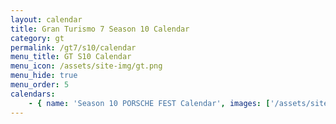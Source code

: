 ```yaml
---
layout: calendar
title: Gran Turismo 7 Season 10 Calendar
category: gt
permalink: /gt7/s10/calendar
menu_title: GT S10 Calendar
menu_icon: /assets/site-img/gt.png
menu_hide: true
menu_order: 5
calendars:
    - { name: 'Season 10 PORSCHE FEST Calendar', images: ['/assets/site-img/PSGL_CC3_Calendar.png'], width: 1366, height: 769 }
---
```

